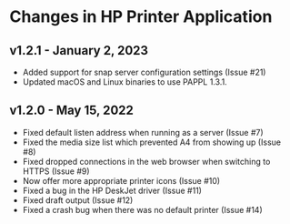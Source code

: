 Changes in HP Printer Application
=================================

v1.2.1 - January 2, 2023
------------------------

- Added support for snap server configuration settings (Issue #21)
- Updated macOS and Linux binaries to use PAPPL 1.3.1.


v1.2.0 - May 15, 2022
---------------------

- Fixed default listen address when running as a server (Issue #7)
- Fixed the media size list which prevented A4 from showing up (Issue #8)
- Fixed dropped connections in the web browser when switching to HTTPS
  (Issue #9)
- Now offer more appropriate printer icons (Issue #10)
- Fixed a bug in the HP DeskJet driver (Issue #11)
- Fixed draft output (Issue #12)
- Fixed a crash bug when there was no default printer (Issue #14)
